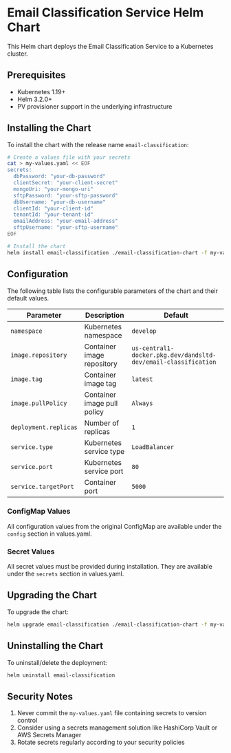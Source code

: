 # Email Classification Service Helm Chart

This Helm chart deploys the Email Classification Service to a Kubernetes cluster.

## Prerequisites

- Kubernetes 1.19+
- Helm 3.2.0+
- PV provisioner support in the underlying infrastructure

## Installing the Chart

To install the chart with the release name `email-classification`:

```bash
# Create a values file with your secrets
cat > my-values.yaml << EOF
secrets:
  dbPassword: "your-db-password"
  clientSecret: "your-client-secret"
  mongoUri: "your-mongo-uri"
  sftpPassword: "your-sftp-password"
  dbUsername: "your-db-username"
  clientId: "your-client-id"
  tenantId: "your-tenant-id"
  emailAddress: "your-email-address"
  sftpUsername: "your-sftp-username"
EOF

# Install the chart
helm install email-classification ./email-classification-chart -f my-values.yaml
```

## Configuration

The following table lists the configurable parameters of the chart and their default values.

| Parameter | Description | Default |
|-----------|-------------|---------|
| `namespace` | Kubernetes namespace | `develop` |
| `image.repository` | Container image repository | `us-central1-docker.pkg.dev/dandsltd-dev/email-classification` |
| `image.tag` | Container image tag | `latest` |
| `image.pullPolicy` | Container image pull policy | `Always` |
| `deployment.replicas` | Number of replicas | `1` |
| `service.type` | Kubernetes service type | `LoadBalancer` |
| `service.port` | Kubernetes service port | `80` |
| `service.targetPort` | Container port | `5000` |

### ConfigMap Values

All configuration values from the original ConfigMap are available under the `config` section in values.yaml.

### Secret Values

All secret values must be provided during installation. They are available under the `secrets` section in values.yaml.

## Upgrading the Chart

To upgrade the chart:

```bash
helm upgrade email-classification ./email-classification-chart -f my-values.yaml
```

## Uninstalling the Chart

To uninstall/delete the deployment:

```bash
helm uninstall email-classification
```

## Security Notes

1. Never commit the `my-values.yaml` file containing secrets to version control
2. Consider using a secrets management solution like HashiCorp Vault or AWS Secrets Manager
3. Rotate secrets regularly according to your security policies 